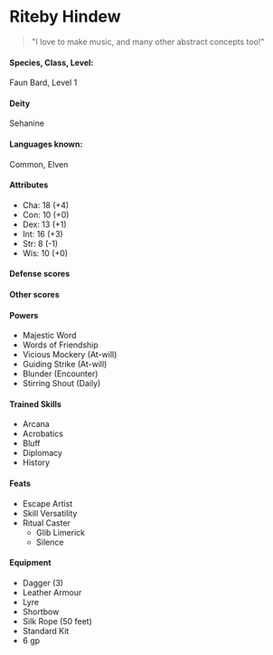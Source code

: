 
# Riteby Hindew

> "I love to make music, and many other abstract concepts too!"

#### Species, Class, Level:
Faun Bard, Level 1

#### Deity

Sehanine

#### Languages known:
Common, Elven

#### Attributes
* Cha: 18 (+4)
* Con: 10 (+0)
* Dex: 13 (+1)
* Int: 16 (+3)
* Str: 8  (-1)
* Wis: 10 (+0)

#### Defense scores

#### Other scores

#### Powers
* Majestic Word
* Words of Friendship
* Vicious Mockery (At-will)
* Guiding Strike (At-will)
* Blunder (Encounter)
* Stirring Shout (Daily)

#### Trained Skills
* Arcana
* Acrobatics
* Bluff
* Diplomacy
* History

#### Feats
* Escape Artist
* Skill Versatility
* Ritual Caster
  * Glib Limerick
  * Silence

#### Equipment
* Dagger (3)
* Leather Armour
* Lyre
* Shortbow
* Silk Rope (50 feet)
* Standard Kit
* 6 gp
